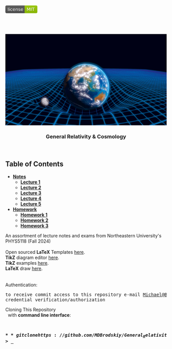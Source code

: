 <!-- PROJECT LOGO -->
<br />
<p align="left">
  <a href="https://github.com/MDBrodskiy/General_Relativity/tree/master/LICENSE">
    <img src="images/LicenseImage.svg" alt="license" width="100" height="24"></a>
</p>
<br/>
<br/>

<!-- BACKGROUND & TITLE -->
<p align="center">
  <a href="https://github.com/MDBrodskiy/General_Relativity">
    <img src="images/background.png" alt="background">
  </a>
  <h3 align="center">General Relativity & Cosmology</h3>
<br />
</p>

<!-- TABLE OF CONTENTS -->
## Table of Contents

* [**Notes**](https://github.com/MDBrodskiy/General_Relativity/tree/master/Notes/)
    * [**Lecture 1**](https://github.com/MDBrodskiy/General_Relativity/tree/master/Notes/Lecture1.pdf)
    * [**Lecture 2**](https://github.com/MDBrodskiy/General_Relativity/tree/master/Notes/Lecture2.pdf)
    * [**Lecture 3**](https://github.com/MDBrodskiy/General_Relativity/tree/master/Notes/Lecture3.pdf)
    * [**Lecture 4**](https://github.com/MDBrodskiy/General_Relativity/tree/master/Notes/Lecture4.pdf)
    * [**Lecture 5**](https://github.com/MDBrodskiy/General_Relativity/tree/master/Notes/Lecture5.pdf)
* [**Homework**](https://github.com/MDBrodskiy/General_Relativity/tree/master/Homework/)
    * [**Homework 1**](https://github.com/MDBrodskiy/General_Relativity/tree/master/Homework/Homework1.pdf)
    * [**Homework 2**](https://github.com/MDBrodskiy/General_Relativity/tree/master/Homework/Homework2.pdf)
    * [**Homework 3**](https://github.com/MDBrodskiy/General_Relativity/tree/master/Homework/Homework3.pdf)

<!--
  * [**Chapter 1**](#Notes/Chapter\ 1)
* [**Exams**](#Exams)
* [**Projects**](#Projects)
-->


An assortment of lecture notes and exams from Northeastern University's PHYS5118 (Fall 2024)
<br/> <br/> 
Open sourced **LaTeX** Templates [here](https://www.latextemplates.com/).
<br/>
**TikZ** diagram editor [here](https://www.mathcha.io/editor).
<br/>
**TikZ** examples [here](https://www.texample.net/tikz/example).
<br/>
**LaTeX** draw [here](https://www.latexdraw.com/).
<br/> <br/> <br/>
Authentication:   
    <pre>to receive commit access to this repository e-mail Michael@Brodskiy.com for credential verification/authorization</pre>

Cloning This Repository
</br>&nbsp;&nbsp;with **command line interface**:
    <pre>    
    **$** git clone https://github.com/MDBrodskiy/General_Relativity.git    
    **$** **>**  **_**
    </pre>

